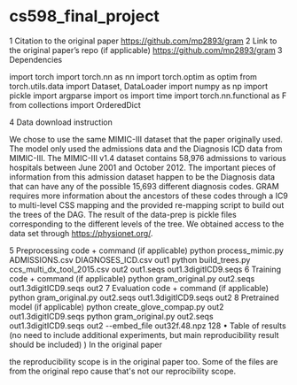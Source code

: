 # cs598_final_project

1	Citation to the original paper
https://github.com/mp2893/gram
2	Link to the original paper’s repo (if applicable)
https://github.com/mp2893/gram
3	Dependencies

import torch
import torch.nn as nn
import torch.optim as optim
from torch.utils.data import Dataset, DataLoader
import numpy as np
import pickle
import argparse
import os
import time
import torch.nn.functional as F
from collections import OrderedDict

4	Data download instruction

We chose to use the same MIMIC-III dataset that the paper originally used. The model only used the admissions data and the Diagnosis ICD data from MIMIC-III. The MIMIC-III v1.4 dataset contains 58,976 admissions to various hospitals between June 2001 and October 2012. The important pieces of information from this admission dataset happen to be the Diagnosis data that can have any of the possible 15,693 different diagnosis codes. GRAM requires more information about the ancestors of these codes through a IC9 to multi-level CSS mapping and the provided re-mapping script to build out the trees of the DAG. The result of the data-prep is pickle files corresponding to the different levels of the tree. We obtained access to the data set through https://physionet.org/.

5	Preprocessing code + command (if applicable)
python process_mimic.py ADMISSIONS.csv DIAGNOSES_ICD.csv out1
python build_trees.py ccs_multi_dx_tool_2015.csv out2 out1.seqs out1.3digitICD9.seqs
6	Training code + command (if applicable)
python gram_original.py out2.seqs out1.3digitICD9.seqs out2
7	Evaluation code + command (if applicable)
python gram_original.py out2.seqs out1.3digitICD9.seqs out2
8	Pretrained model (if applicable)
python create_glove_compap.py out2 out1.3digitICD9.seqs
python gram_original.py out2.seqs out1.3digitICD9.seqs out2 --embed_file out32f.48.npz 128
•	Table of results (no need to include additional experiments, but main reproducibility result should be included)
)
In the original paper

the reproducibility scope is in the original paper too. Some of the files are from the original repo cause that's not our reprocibility scope. 

